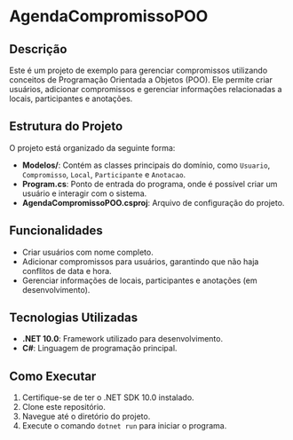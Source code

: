 # AgendaCompromissoPOO

## Descrição

Este é um projeto de exemplo para gerenciar compromissos utilizando conceitos de Programação Orientada a Objetos (POO). Ele permite criar usuários, adicionar compromissos e gerenciar informações relacionadas a locais, participantes e anotações.

## Estrutura do Projeto

O projeto está organizado da seguinte forma:

- **Modelos/**: Contém as classes principais do domínio, como `Usuario`, `Compromisso`, `Local`, `Participante` e `Anotacao`.
- **Program.cs**: Ponto de entrada do programa, onde é possível criar um usuário e interagir com o sistema.
- **AgendaCompromissoPOO.csproj**: Arquivo de configuração do projeto.

## Funcionalidades

- Criar usuários com nome completo.
- Adicionar compromissos para usuários, garantindo que não haja conflitos de data e hora.
- Gerenciar informações de locais, participantes e anotações (em desenvolvimento).

## Tecnologias Utilizadas

- **.NET 10.0**: Framework utilizado para desenvolvimento.
- **C#**: Linguagem de programação principal.

## Como Executar

1. Certifique-se de ter o .NET SDK 10.0 instalado.
2. Clone este repositório.
3. Navegue até o diretório do projeto.
4. Execute o comando `dotnet run` para iniciar o programa.
